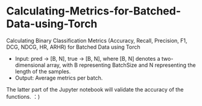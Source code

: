 # Calculating-Metrics-for-Batched-Data-using-Torch

Calculating Binary Classification Metrics (Accuracy, Recall, Precision, F1, DCG, NDCG, HR, ARHR) for Batched Data using Torch

- Input: pred -> [B, N], true -> [B, N], where [B, N] denotes a two-dimensional array, with B representing BatchSize and N representing the length of the samples.
- Output: Average metrics per batch.

The latter part of the Jupyter notebook will validate the accuracy of the functions. ：)
